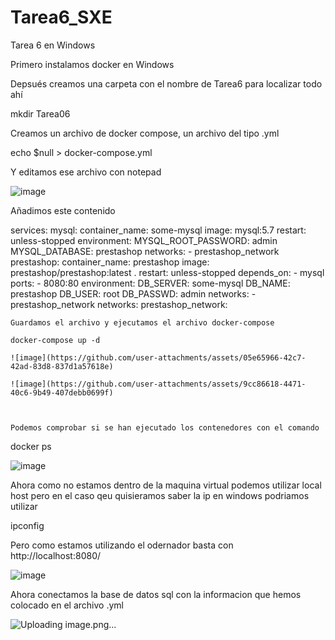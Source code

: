 # Tarea6_SXE
Tarea 6 en Windows

Primero instalamos docker en Windows

Depsués creamos una carpeta con el nombre de Tarea6 para localizar todo ahí

mkdir Tarea06

Creamos un archivo de docker compose, un archivo del tipo .yml 

 echo $null > docker-compose.yml

 Y editamos ese archivo con notepad

 ![image](https://github.com/user-attachments/assets/909e076a-5c1e-4478-9d19-7869a45743e5)

 Añadimos este contenido 

 services:
  mysql:
    container_name: some-mysql
    image: mysql:5.7
    restart: unless-stopped
    environment:
      MYSQL_ROOT_PASSWORD: admin
      MYSQL_DATABASE: prestashop
    networks:
      - prestashop_network
  prestashop:
    container_name: prestashop
    image: prestashop/prestashop:latest .
    restart: unless-stopped
    depends_on:
      - mysql
    ports:
      - 8080:80
    environment:
      DB_SERVER: some-mysql
      DB_NAME: prestashop
      DB_USER: root
      DB_PASSWD: admin
    networks:
      - prestashop_network
networks:
    prestashop_network:

    Guardamos el archivo y ejecutamos el archivo docker-compose

    docker-compose up -d

    ![image](https://github.com/user-attachments/assets/05e65966-42c7-42ad-83d8-837d1a57618e)

    ![image](https://github.com/user-attachments/assets/9cc86618-4471-40c6-9b49-407debb0699f)

  

    Podemos comprobar si se han ejecutado los contenedores con el comando 

docker ps

![image](https://github.com/user-attachments/assets/f05881e5-b958-48b7-8642-01b8a1181317)

Ahora como no estamos dentro de la maquina virtual podemos utilizar local host pero en el caso qeu quisieramos saber la ip en windows podriamos utilizar

ipconfig

Pero como estamos utilizando el odernador basta con http://localhost:8080/

![image](https://github.com/user-attachments/assets/d4e6c375-e346-4d27-ba8c-c0cb8cd0ab30)

Ahora conectamos la base de datos sql con la informacion que hemos colocado en el archivo .yml 

![Uploading image.png…]()


    
